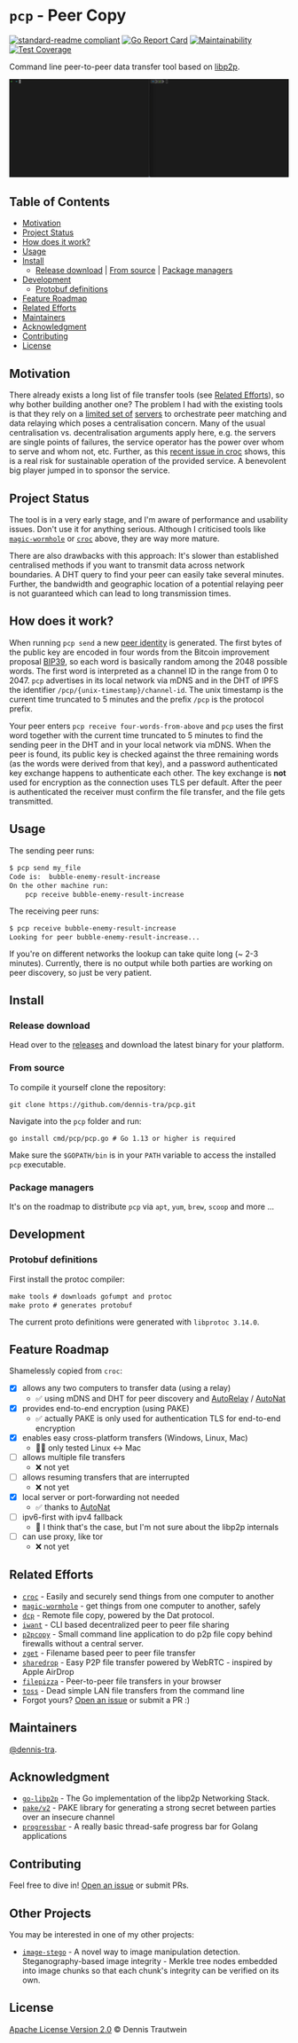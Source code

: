 # `pcp` - Peer Copy

[![standard-readme compliant](https://img.shields.io/badge/readme%20style-standard-brightgreen.svg)](https://github.com/RichardLitt/standard-readme)
[![Go Report Card](https://goreportcard.com/badge/github.com/dennis-tra/pcp)](https://goreportcard.com/report/github.com/dennis-tra/pcp)
[![Maintainability](https://api.codeclimate.com/v1/badges/de64b09a3731b8a8842b/maintainability)](https://codeclimate.com/github/dennis-tra/pcp/maintainability)
[![Test Coverage](https://api.codeclimate.com/v1/badges/de64b09a3731b8a8842b/test_coverage)](https://codeclimate.com/github/dennis-tra/pcp/test_coverage)

Command line peer-to-peer data transfer tool based on [libp2p](https://github.com/libp2p/go-libp2p).

![Demo animation](./docs/demo-2021-02-13.gif)

## Table of Contents

- [Motivation](#motivation)
- [Project Status](#project-status)
- [How does it work?](#how-does-it-work)
- [Usage](#usage)
- [Install](#install)
  - [Release download](#release-download) | [From source](#from-source) | [Package managers](#package-managers)
- [Development](#development)
  - [Protobuf definitions](#generate-protobuf-definitions)
- [Feature Roadmap](#feature-roadmap)
- [Related Efforts](#related-efforts)
- [Maintainers](#maintainers)
- [Acknowledgment](#acknowledgment)
- [Contributing](#contributing)
- [License](#license)

## Motivation

There already exists a long list of file transfer tools (see [Related Efforts](#related-efforts)), so why bother
building another one? The problem I had with the existing tools is that they rely on
a [limited set of](https://github.com/schollz/croc/issues/289) [servers](https://magic-wormhole.readthedocs.io/en/latest/welcome.html#relays)
to orchestrate peer matching and data relaying which poses a centralisation concern. Many of the usual centralisation
vs. decentralisation arguments apply here, e.g. the servers are single points of failures, the service operator has the
power over whom to serve and whom not, etc. Further, as
this [recent issue in croc](https://github.com/schollz/croc/issues/289) shows, this is a real risk for sustainable
operation of the provided service. A benevolent big player jumped in to sponsor the service.

[comment]: <> (The `identify` discovery mechanism serves the same role as `STUN`, but without the need for a set of `STUN` servers. The libp2p `Circuit Relay` protocol allows peers to communicate indirectly via a helpful intermediary peer that is found via the DHT. This replaces dedicated `TURN` servers.)

## Project Status

The tool is in a very early stage, and I'm aware of performance and usability issues. Don't use it for anything serious.
Although I criticised tools like [`magic-wormhole`](https://github.com/magic-wormhole/magic-wormhole) or [`croc`](https://github.com/schollz/croc) above, they are way more mature.

There are also drawbacks with this approach: It's slower than established centralised methods if
you want to transmit data across network boundaries. A DHT query to find your peer can easily take several minutes.
Further, the bandwidth and geographic location of a potential relaying peer is not guaranteed which can lead to long transmission times.

## How does it work?

When running `pcp send` a new [peer identity](https://docs.libp2p.io/concepts/peer-id/) is generated.
The first bytes of the public key are encoded in four words from the Bitcoin improvement proposal [BIP39](https://github.com/bitcoin/bips/blob/master/bip-0039/bip-0039-wordlists.md), so each word is basically random among the 2048 possible words. The first word is interpreted as a channel ID in the range from 0 to 2047.
`pcp` advertises in its local network via mDNS and in the DHT of IPFS the identifier `/pcp/{unix-timestamp}/channel-id`.
The unix timestamp is the current time truncated to 5 minutes and the prefix `/pcp` is the protocol prefix.

Your peer enters `pcp receive four-words-from-above` and `pcp` uses the first word together with the current time truncated to 5 minutes to find the sending peer in the DHT and in your local network via mDNS.
When the peer is found, its public key is checked against the three remaining words (as the words were derived from that key), and a password authenticated key exchange happens to authenticate each other.
The key exchange is **not** used for encryption as the connection uses TLS per default. After the peer is authenticated the receiver must confirm the file transfer, and the file gets transmitted. 

## Usage

The sending peer runs:

```shell
$ pcp send my_file
Code is:  bubble-enemy-result-increase
On the other machine run:
	pcp receive bubble-enemy-result-increase
```

The receiving peer runs:

```shell
$ pcp receive bubble-enemy-result-increase
Looking for peer bubble-enemy-result-increase...
```

If you're on different networks the lookup can take quite long (~ 2-3 minutes). Currently, there is no output while both parties are working on peer discovery, so just be very patient.

## Install

### Release download

Head over to the [releases](https://github.com/dennis-tra/pcp/releases) and download the latest binary for
your platform.

### From source

To compile it yourself clone the repository:

```shell
git clone https://github.com/dennis-tra/pcp.git
```

Navigate into the `pcp` folder and run:

```shell
go install cmd/pcp/pcp.go # Go 1.13 or higher is required
```

Make sure the `$GOPATH/bin` is in your `PATH` variable to access the installed `pcp` executable.

### Package managers

It's on the roadmap to distribute `pcp` via `apt`, `yum`, `brew`, `scoop` and more ...

## Development

### Protobuf definitions

First install the protoc compiler:

```shell
make tools # downloads gofumpt and protoc
make proto # generates protobuf
```

The current proto definitions were generated with `libprotoc 3.14.0`.

## Feature Roadmap

Shamelessly copied from `croc`:

- [x] allows any two computers to transfer data (using a relay)
  - ✅ using mDNS and DHT for peer discovery and [AutoRelay](https://docs.libp2p.io/concepts/circuit-relay/#autorelay) / [AutoNat](https://docs.libp2p.io/concepts/nat/#autonat)
- [x] provides end-to-end encryption (using PAKE)
  - ✅ actually PAKE is only used for authentication TLS for end-to-end encryption
- [x] enables easy cross-platform transfers (Windows, Linux, Mac)
  - 🤔✅ only tested Linux <-> Mac
- [ ] allows multiple file transfers
  - ❌ not yet
- [ ] allows resuming transfers that are interrupted
  - ❌ not yet
- [x] local server or port-forwarding not needed
  - ✅ thanks to [AutoNat](https://docs.libp2p.io/concepts/nat/#autonat)
- [ ] ipv6-first with ipv4 fallback
  - 🤔 I think that's the case, but I'm not sure about the libp2p internals
- [ ] can use proxy, like tor
  - ❌ not yet
  
## Related Efforts

- [`croc`](https://github.com/schollz/croc) - Easily and securely send things from one computer to another
- [`magic-wormhole`](https://github.com/magic-wormhole/magic-wormhole) - get things from one computer to another, safely
- [`dcp`](https://github.com/tom-james-watson/dat-cp) - Remote file copy, powered by the Dat protocol.
- [`iwant`](https://github.com/nirvik/iWant) - CLI based decentralized peer to peer file sharing
- [`p2pcopy`](https://github.com/psantosl/p2pcopy) - Small command line application to do p2p file copy behind firewalls
  without a central server.
- [`zget`](https://github.com/nils-werner/zget) - Filename based peer to peer file transfer
- [`sharedrop`](https://github.com/cowbell/sharedrop) - Easy P2P file transfer powered by WebRTC - inspired by Apple
  AirDrop
- [`filepizza`](https://github.com/kern/filepizza) - Peer-to-peer file transfers in your browser
- [`toss`](https://github.com/zerotier/toss) - Dead simple LAN file transfers from the command line
- Forgot yours? [Open an issue](https://github.com/dennis-tra/pcp/issues/new) or submit a PR :)

## Maintainers

[@dennis-tra](https://github.com/dennis-tra).

## Acknowledgment

- [`go-libp2p`](https://github.com/libp2p/go-libp2p) - The Go implementation of the libp2p Networking Stack.
- [`pake/v2`](https://github.com/schollz/pake/tree/v2.0.6) - PAKE library for generating a strong secret between parties over an insecure channel
- [`progressbar`](https://github.com/schollz/progressbar) - A really basic thread-safe progress bar for Golang applications

## Contributing

Feel free to dive in! [Open an issue](https://github.com/dennis-tra/pcp/issues/new) or submit PRs.

## Other Projects

You may be interested in one of my other projects:

- [`image-stego`](https://github.com/dennis-tra/image-stego) - A novel way to image manipulation detection. Steganography-based image integrity - Merkle tree nodes embedded into image chunks so that each chunk's integrity can be verified on its own.

## License

[Apache License Version 2.0](LICENSE) © Dennis Trautwein
